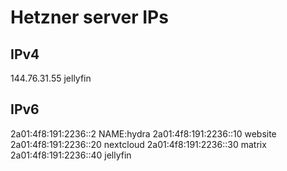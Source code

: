 # Hetzner server IPs

## IPv4
144.76.31.55 jellyfin

## IPv6
2a01:4f8:191:2236::2 NAME:hydra
2a01:4f8:191:2236::10 website
2a01:4f8:191:2236::20 nextcloud
2a01:4f8:191:2236::30 matrix
2a01:4f8:191:2236::40 jellyfin
